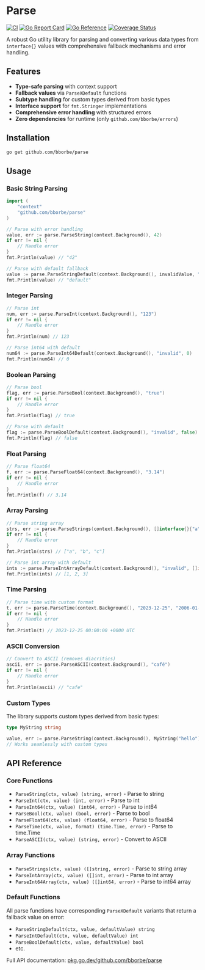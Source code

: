 # Parse

[![CI](https://github.com/bborbe/parse/workflows/CI/badge.svg)](https://github.com/bborbe/parse/actions?query=workflow%3ACI)
[![Go Report Card](https://goreportcard.com/badge/github.com/bborbe/parse)](https://goreportcard.com/report/github.com/bborbe/parse)
[![Go Reference](https://pkg.go.dev/badge/github.com/bborbe/parse.svg)](https://pkg.go.dev/github.com/bborbe/parse)
[![Coverage Status](https://coveralls.io/repos/github/bborbe/parse/badge.svg?branch=master)](https://coveralls.io/github/bborbe/parse?branch=master)

A robust Go utility library for parsing and converting various data types from `interface{}` values with comprehensive fallback mechanisms and error handling.

## Features

- **Type-safe parsing** with context support
- **Fallback values** via `ParseXDefault` functions
- **Subtype handling** for custom types derived from basic types
- **Interface support** for `fmt.Stringer` implementations
- **Comprehensive error handling** with structured errors
- **Zero dependencies** for runtime (only `github.com/bborbe/errors`)

## Installation

```bash
go get github.com/bborbe/parse
```

## Usage

### Basic String Parsing

```go
import (
    "context"
    "github.com/bborbe/parse"
)

// Parse with error handling
value, err := parse.ParseString(context.Background(), 42)
if err != nil {
    // Handle error
}
fmt.Println(value) // "42"

// Parse with default fallback
value := parse.ParseStringDefault(context.Background(), invalidValue, "default")
fmt.Println(value) // "default"
```

### Integer Parsing

```go
// Parse int
num, err := parse.ParseInt(context.Background(), "123")
if err != nil {
    // Handle error
}
fmt.Println(num) // 123

// Parse int64 with default
num64 := parse.ParseInt64Default(context.Background(), "invalid", 0)
fmt.Println(num64) // 0
```

### Boolean Parsing

```go
// Parse bool
flag, err := parse.ParseBool(context.Background(), "true")
if err != nil {
    // Handle error
}
fmt.Println(flag) // true

// Parse with default
flag := parse.ParseBoolDefault(context.Background(), "invalid", false)
fmt.Println(flag) // false
```

### Float Parsing

```go
// Parse float64
f, err := parse.ParseFloat64(context.Background(), "3.14")
if err != nil {
    // Handle error
}
fmt.Println(f) // 3.14
```

### Array Parsing

```go
// Parse string array
strs, err := parse.ParseStrings(context.Background(), []interface{}{"a", "b", "c"})
if err != nil {
    // Handle error
}
fmt.Println(strs) // ["a", "b", "c"]

// Parse int array with default
ints := parse.ParseIntArrayDefault(context.Background(), "invalid", []int{1, 2, 3})
fmt.Println(ints) // [1, 2, 3]
```

### Time Parsing

```go
// Parse time with custom format
t, err := parse.ParseTime(context.Background(), "2023-12-25", "2006-01-02")
if err != nil {
    // Handle error
}
fmt.Println(t) // 2023-12-25 00:00:00 +0000 UTC
```

### ASCII Conversion

```go
// Convert to ASCII (removes diacritics)
ascii, err := parse.ParseASCII(context.Background(), "café")
if err != nil {
    // Handle error
}
fmt.Println(ascii) // "cafe"
```

### Custom Types

The library supports custom types derived from basic types:

```go
type MyString string

value, err := parse.ParseString(context.Background(), MyString("hello"))
// Works seamlessly with custom types
```

## API Reference

### Core Functions

- `ParseString(ctx, value) (string, error)` - Parse to string
- `ParseInt(ctx, value) (int, error)` - Parse to int
- `ParseInt64(ctx, value) (int64, error)` - Parse to int64
- `ParseBool(ctx, value) (bool, error)` - Parse to bool
- `ParseFloat64(ctx, value) (float64, error)` - Parse to float64
- `ParseTime(ctx, value, format) (time.Time, error)` - Parse to time.Time
- `ParseASCII(ctx, value) (string, error)` - Convert to ASCII

### Array Functions

- `ParseStrings(ctx, value) ([]string, error)` - Parse to string array
- `ParseIntArray(ctx, value) ([]int, error)` - Parse to int array
- `ParseInt64Array(ctx, value) ([]int64, error)` - Parse to int64 array

### Default Functions

All parse functions have corresponding `ParseXDefault` variants that return a fallback value on error:

- `ParseStringDefault(ctx, value, defaultValue) string`
- `ParseIntDefault(ctx, value, defaultValue) int`
- `ParseBoolDefault(ctx, value, defaultValue) bool`
- etc.

Full API documentation: [pkg.go.dev/github.com/bborbe/parse](https://pkg.go.dev/github.com/bborbe/parse)
